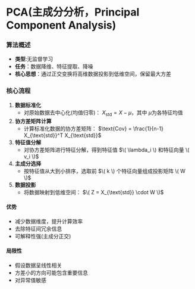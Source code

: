 # PCA(主成分分析，Principal Component Analysis)
### 算法概述
- **类型**:无监督学习
- **任务**：数据降维、特征提取、降噪
- **核心思想**：通过正交变换将高维数据投影到低维空间，保留最大方差
### 核心流程
  1. **数据标准化**
      * 对原始数据去中心化(均值归零)： $X_{\text{std}} = X - \mu$，其中 $\mu$为各特征均值
  3. **协方差矩阵计算**
      * 计算标准化数据的协方差矩阵：  $\text{Cov} = \frac{1}{n-1} X_{\text{std}}^T X_{\text{std}}$
  4. **特征值分解**
      * 对协方差矩阵进行特征分解，得到特征值 $\( \lambda_i \) 和特征向量 \( v_i \)$
  5. **主成分选择**
      * 按特征值从大到小排序，选取前 $\( k \) 个特征向量组成投影矩阵 \( W \)$
  6. **数据投影**  
      * 将数据映射到低维空间： $\( Z = X_{\text{std}} \cdot W \)$
#### 优势
  * 减少数据维度，提升计算效率
  * 去除特征间冗余信息
  * 可解释性强(主成分正交)
#### 局限性
  * 假设数据呈线性相关
  * 方差小的方向可能包含重要信息
  * 对异常值敏感
